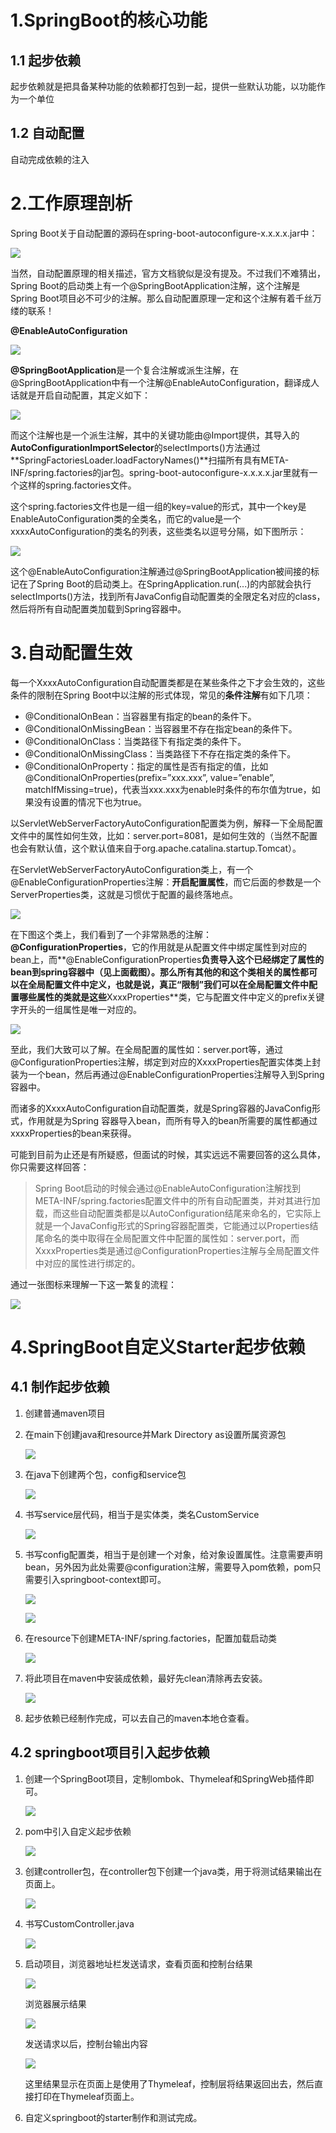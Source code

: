 # 1.SpringBoot的核心功能

## 1.1 起步依赖

起步依赖就是把具备某种功能的依赖都打包到一起，提供一些默认功能，以功能作为一个单位



## 1.2 自动配置

自动完成依赖的注入





# 2.工作原理剖析

Spring Boot关于自动配置的源码在spring-boot-autoconfigure-x.x.x.x.jar中：

![](https://raw.githubusercontent.com/guohangbk/picBed/master/img/1580614829.png)

当然，自动配置原理的相关描述，官方文档貌似是没有提及。不过我们不难猜出，Spring Boot的启动类上有一个@SpringBootApplication注解，这个注解是Spring Boot项目必不可少的注解。那么自动配置原理一定和这个注解有着千丝万缕的联系！

**@EnableAutoConfiguration**

![](https://raw.githubusercontent.com/guohangbk/picBed/master/img/1580614988.png)

**@SpringBootApplication**是一个复合注解或派生注解，在@SpringBootApplication中有一个注解@EnableAutoConfiguration，翻译成人话就是开启自动配置，其定义如下：

![](https://raw.githubusercontent.com/guohangbk/picBed/master/img/1580615014.png)

而这个注解也是一个派生注解，其中的关键功能由@Import提供，其导入的**AutoConfigurationImportSelector**的selectImports()方法通过**SpringFactoriesLoader.loadFactoryNames()**扫描所有具有META-INF/spring.factories的jar包。spring-boot-autoconfigure-x.x.x.x.jar里就有一个这样的spring.factories文件。

这个spring.factories文件也是一组一组的key=value的形式，其中一个key是EnableAutoConfiguration类的全类名，而它的value是一个xxxxAutoConfiguration的类名的列表，这些类名以逗号分隔，如下图所示：

![](https://raw.githubusercontent.com/guohangbk/picBed/master/img/1580615115.png)



这个@EnableAutoConfiguration注解通过@SpringBootApplication被间接的标记在了Spring Boot的启动类上。在SpringApplication.run(...)的内部就会执行selectImports()方法，找到所有JavaConfig自动配置类的全限定名对应的class，然后将所有自动配置类加载到Spring容器中。





# 3.自动配置生效

每一个XxxxAutoConfiguration自动配置类都是在某些条件之下才会生效的，这些条件的限制在Spring Boot中以注解的形式体现，常见的**条件注解**有如下几项：

+ @ConditionalOnBean：当容器里有指定的bean的条件下。
+ @ConditionalOnMissingBean：当容器里不存在指定bean的条件下。
+ @ConditionalOnClass：当类路径下有指定类的条件下。
+ @ConditionalOnMissingClass：当类路径下不存在指定类的条件下。
+ @ConditionalOnProperty：指定的属性是否有指定的值，比如@ConditionalOnProperties(prefix=”xxx.xxx”, value=”enable”, matchIfMissing=true)，代表当xxx.xxx为enable时条件的布尔值为true，如果没有设置的情况下也为true。

以ServletWebServerFactoryAutoConfiguration配置类为例，解释一下全局配置文件中的属性如何生效，比如：server.port=8081，是如何生效的（当然不配置也会有默认值，这个默认值来自于org.apache.catalina.startup.Tomcat）。



在ServletWebServerFactoryAutoConfiguration类上，有一个@EnableConfigurationProperties注解：**开启配置属性**，而它后面的参数是一个ServerProperties类，这就是习惯优于配置的最终落地点。

![](https://raw.githubusercontent.com/guohangbk/picBed/master/img/1580615204.png)





在下图这个类上，我们看到了一个非常熟悉的注解：**@ConfigurationProperties**，它的作用就是从配置文件中绑定属性到对应的bean上，而**@EnableConfigurationProperties**负责导入这个已经绑定了属性的bean到spring容器中（见上面截图）。那么所有其他的和这个类相关的属性都可以在全局配置文件中定义，也就是说，真正“限制”我们可以在全局配置文件中配置哪些属性的类就是这些**XxxxProperties**类，它与配置文件中定义的prefix关键字开头的一组属性是唯一对应的。

![](https://raw.githubusercontent.com/guohangbk/picBed/master/img/1580615300.png)



至此，我们大致可以了解。在全局配置的属性如：server.port等，通过@ConfigurationProperties注解，绑定到对应的XxxxProperties配置实体类上封装为一个bean，然后再通过@EnableConfigurationProperties注解导入到Spring容器中。

而诸多的XxxxAutoConfiguration自动配置类，就是Spring容器的JavaConfig形式，作用就是为Spring 容器导入bean，而所有导入的bean所需要的属性都通过xxxxProperties的bean来获得。



可能到目前为止还是有所疑惑，但面试的时候，其实远远不需要回答的这么具体，你只需要这样回答：

>Spring Boot启动的时候会通过@EnableAutoConfiguration注解找到META-INF/spring.factories配置文件中的所有自动配置类，并对其进行加载，而这些自动配置类都是以AutoConfiguration结尾来命名的，它实际上就是一个JavaConfig形式的Spring容器配置类，它能通过以Properties结尾命名的类中取得在全局配置文件中配置的属性如：server.port，而XxxxProperties类是通过@ConfigurationProperties注解与全局配置文件中对应的属性进行绑定的。



通过一张图标来理解一下这一繁复的流程：

![](https://raw.githubusercontent.com/guohangbk/picBed/master/img/1580615589.png)







# 4.**SpringBoot自定义Starter起步依赖**

## 4.1 制作起步依赖

1. 创建普通maven项目

2. 在main下创建java和resource并Mark Directory as设置所属资源包

   ![](https://raw.githubusercontent.com/guohangbk/picBed/master/img/1580616387.png)

3. 在java下创建两个包，config和service包

   ![](https://raw.githubusercontent.com/guohangbk/picBed/master/img/1580616429.png)

4. 书写service层代码，相当于是实体类，类名CustomService

   ![](https://raw.githubusercontent.com/guohangbk/picBed/master/img/1580616502.png)

5. 书写config配置类，相当于是创建一个对象，给对象设置属性。注意需要声明bean，另外因为此处需要@configuration注解，需要导入pom依赖，pom只需要引入springboot-context即可。

   ![](https://raw.githubusercontent.com/guohangbk/picBed/master/img/1580616527.png)

   ![](https://raw.githubusercontent.com/guohangbk/picBed/master/img/1580616580.png)

6. 在resource下创建META-INF/spring.factories，配置加载启动类

   ![](https://raw.githubusercontent.com/guohangbk/picBed/master/img/1580616615.png)

7. 将此项目在maven中安装成依赖，最好先clean清除再去安装。

   ![](https://raw.githubusercontent.com/guohangbk/picBed/master/img/1580616777.png)

8. 起步依赖已经制作完成，可以去自己的maven本地仓查看。





## 4.2 springboot项目引入起步依赖

1. 创建一个SpringBoot项目，定制lombok、Thymeleaf和SpringWeb插件即可。

   ![](https://raw.githubusercontent.com/guohangbk/picBed/master/img/1580616866.png)

2. pom中引入自定义起步依赖

   ![](https://raw.githubusercontent.com/guohangbk/picBed/master/img/1580616892.png)

3. 创建controller包，在controller包下创建一个java类，用于将测试结果输出在页面上。

   ![](https://raw.githubusercontent.com/guohangbk/picBed/master/img/1580616959.png)

4. 书写CustomController.java

   ![](https://raw.githubusercontent.com/guohangbk/picBed/master/img/1580616996.png)

5. 启动项目，浏览器地址栏发送请求，查看页面和控制台结果

   ![](https://raw.githubusercontent.com/guohangbk/picBed/master/img/1580617018.png)

   浏览器展示结果

   ![](https://raw.githubusercontent.com/guohangbk/picBed/master/img/1580617079.png)

   发送请求以后，控制台输出内容

   ![](https://raw.githubusercontent.com/guohangbk/picBed/master/img/1580617143.png)

   这里结果显示在页面上是使用了Thymeleaf，控制层将结果返回出去，然后直接打印在Thymeleaf页面上。

6. 自定义springboot的starter制作和测试完成。